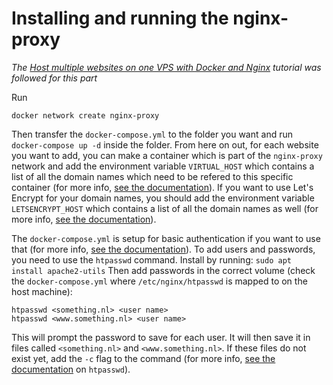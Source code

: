 # Installing and running the nginx-proxy
*The [Host multiple websites on one VPS with Docker and Nginx](https://blog.ssdnodes.com/blog/host-multiple-websites-docker-nginx/) tutorial was followed for this part*

Run
```
docker network create nginx-proxy
```

Then transfer the `docker-compose.yml` to the folder you want and run `docker-compose up -d` inside the folder. From here on out, for each website you want to add, you can make a container which is part of the `nginx-proxy` network and add the environment variable `VIRTUAL_HOST` which contains a list of all the domain names which need to be refered to this specific container (for more info, [see the documentation](https://github.com/nginx-proxy/nginx-proxy)). If you want to use Let's Encrypt for your domain names, you should add the environment variable `LETSENCRYPT_HOST` which contains a list of all the domain names as well (for more info, [see the documentation](https://github.com/nginx-proxy/docker-letsencrypt-nginx-proxy-companion)).

The `docker-compose.yml` is setup for basic authentication if you want to use that (for more info, [see the documentation](https://github.com/nginx-proxy/nginx-proxy#basic-authentication-support)). To add users and passwords, you need to use the `htpasswd` command. Install by running:
```sudo apt install apache2-utils```
Then add passwords in the correct volume (check the `docker-compose.yml` where `/etc/nginx/htpasswd` is mapped to on the host machine):
```
htpasswd <something.nl> <user name>
htpasswd <www.something.nl> <user name>
```
This will prompt the password to save for each user. It will then save it in files called `<something.nl>` and `<www.something.nl>`. If these files do not exist yet, add the `-c` flag to the command (for more info, [see the documentation](http://httpd.apache.org/docs/2.2/programs/htpasswd.html) on `htpasswd`).
